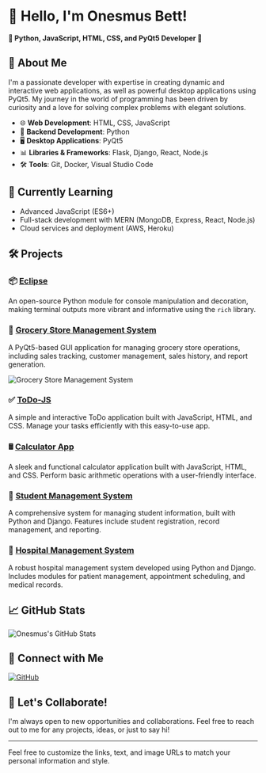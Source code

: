
# 👋 Hello, I'm Onesmus Bett!

**🌟 Python, JavaScript, HTML, CSS, and PyQt5 Developer 🌟**

## 🚀 About Me

I'm a passionate developer with expertise in creating dynamic and interactive web applications, as well as powerful desktop applications using PyQt5. My journey in the world of programming has been driven by curiosity and a love for solving complex problems with elegant solutions.

- 🌐 **Web Development**: HTML, CSS, JavaScript
- 🐍 **Backend Development**: Python
- 🖥️ **Desktop Applications**: PyQt5
- 📊 **Libraries & Frameworks**: Flask, Django, React, Node.js
- 🛠️ **Tools**: Git, Docker, Visual Studio Code

## 🌱 Currently Learning

- Advanced JavaScript (ES6+)
- Full-stack development with MERN (MongoDB, Express, React, Node.js)
- Cloud services and deployment (AWS, Heroku)

## 🛠️ Projects

### 📦 [Eclipse](https://github.com/ONESMUSBETT/eclipse)

An open-source Python module for console manipulation and decoration, making terminal outputs more vibrant and informative using the `rich` library.

### 🛒 [Grocery Store Management System](https://github.com/ONESMUSBETT/grocery-store-management-system)

A PyQt5-based GUI application for managing grocery store operations, including sales tracking, customer management, sales history, and report generation.

![Grocery Store Management System](https://via.placeholder.com/800x400.png?text=Grocery+Store+Management+System+Demo)  <!-- Replace with an actual image URL -->

### ✅ [ToDo-JS](https://github.com/ONESMUSBETT/todo-js)

A simple and interactive ToDo application built with JavaScript, HTML, and CSS. Manage your tasks efficiently with this easy-to-use app.


### 🖩 [Calculator App](https://github.com/ONESMUSBETT/calculator-app)

A sleek and functional calculator application built with JavaScript, HTML, and CSS. Perform basic arithmetic operations with a user-friendly interface.

### 🏫 [Student Management System](https://github.com/ONESMUSBETT/student-management-system)

A comprehensive system for managing student information, built with Python and Django. Features include student registration, record management, and reporting.

### 🏥 [Hospital Management System](https://github.com/ONESMUSBETT/hospital-management-system)

A robust hospital management system developed using Python and Django. Includes modules for patient management, appointment scheduling, and medical records.


## 📈 GitHub Stats

![Onesmus's GitHub Stats](https://github-readme-stats.vercel.app/api?username=ONESMUSBETT&show_icons=true&theme=radical)

## 🔗 Connect with Me
[![GitHub](https://img.shields.io/badge/-GitHub-black?style=flat-square&logo=GitHub&logoColor=white&link=https://github.com/ONESMUSBETT)](https://github.com/ONESMUSBETT)



## 💬 Let's Collaborate!

I'm always open to new opportunities and collaborations. Feel free to reach out to me for any projects, ideas, or just to say hi!

---

Feel free to customize the links, text, and image URLs to match your personal information and style.
